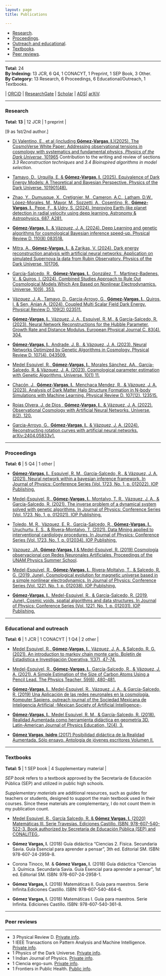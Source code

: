 ```yaml
---
layout: page
title: Publications

---
```


- [Research](#research).
- [Proceedings](#proceedings).
- [Outreach and educational](#educational-and-outreach).
- [Textbooks](#textbooks).
- [Peer reviews](#peer-reviews).


-----


**Total:** 24  
**By Indexing:** 13 JCR, 6 Q4, 1 CONACYT, 1 Preprint, 1 SEP Book, 3 Other.  
**By Category:** 13 Research, 6 Proceedings, 6 Educational/Outreach, 1 Textbooks.


| [<u>ORCiD</u>](https://orcid.org/0000-0002-6473-018X) | [<u>ResearchGate</u>](https://www.researchgate.net/profile/Isidro-Gomez-Vargas) | [<u>Scholar</u>](https://scholar.google.com.mx/citations?user=c9OLfMcAAAAJ&hl=es) | [<u>ADS</u>](https://ui.adsabs.harvard.edu/public-libraries/T0oALfuqQqSqUArTO-Gl1Q)| [<u>arXiV</u>](https://arxiv.org/search/?searchtype=author&query=G%C3%B3mez-Vargas%2C+I).


-----


### Research
**Total: 13** | 12 JCR | 1 preprint |

[9 as 1st/2nd author.] 


- [Di Valentino, E., et al (including **Gómez-Vargas, I.**)(2025). The CosmoVerse White Paper: Addressing observational tensions in cosmology with systematics and fundamental physics, <i>Physics of the Dark Universe</i>, 101965](https://www.sciencedirect.com/science/article/pii/S221268642500158X?casa_token=1pzbCgFVFhYAAAAA:xFQO_B3yP3qO76NhzYfQHD1tFqy4-VJgJTWSkEw-91MFqGWrWP82aX5mCX8U2gvOYKLRnnmQOVO) Contribution to the writing and review of sections *3.3 Reconstruction techniques* and *3.4 Bioinspired algorithms in model selection*.

- [Tamayo, D., Urquilla, E. & **Gómez-Vargas, I.** (2025). Equivalence of Dark Energy Models: A Theoretical and Bayesian Perspective. Physics of the Dark Universe. 101901(48).](https://doi.org/10.1016/j.dark.2025.101901)

- [Zhao, Y., Dumusque, X., Cretignier, M., Cameron, A.C., Latham, D.W., López-Morales, M., Mayor, M., Sozzetti, A., Cosentino, R., **Gómez-Vargas, I.**, Pepe, F., & Udry, S. (2024). Improving Earth-like planet detection in radial velocity using deep learning. Astronomy & Astrophysics. 687, A281.](https://doi.org/10.1051/0004-6361/202450022)

- [**Gómez-Vargas, I.**, & Vázquez, J. A. (2024). Deep Learning and genetic algorithms for cosmological Bayesian inference speed-up. Physical Review D. 110(8) 083518.](https://arxiv.org/abs/2405.03293)

- [Mitra, A., **Gómez-Vargas, I.**, & Zarikas, V. (2024). Dark energy reconstruction analysis with artificial neural networks: Application on
simulated Supernova Ia data from Rubin Observatory. Physics of the Dark Universe, 101706.](https://www.sciencedirect.com/science/article/pii/S2212686424002887)

- [García-Salcedo, R., **Gómez-Vargas, I.**, González, T., Martinez-Badenes, V., & Quiros, I. (2024). Combined Studies Approach to Rule Out Cosmological Models Which Are Based on Nonlinear Electrodynamics. Universe, 10(9), 353.](https://www.mdpi.com/2218-1997/10/9/353)

- [Vázquez, J. A., Tamayo, D., Garcia-Arroyo, G., **Gómez-Vargas, I.**, Quiros, I. & Sen, Anjan A. (2024). Coupled Multi Scalar Field Dark Energy. Physical Review D. 109(2) 023511.](https://link.aps.org/doi/10.1103/PhysRevD.109.023511)

- [**Gómez-Vargas, I.**, Vázquez, J. A., Esquivel, R. M., & García-Salcedo, R. (2023). Neural Network Reconstructions for the Hubble Parameter, Growth Rate and Distance Modulus. European Physical Journal C. 83(4). 304.](https://doi.org/10.1140/epjc/s10052-023-11435-9)

- [**Gómez-Vargas, I.**, Andrade, J. B., & Vázquez, J. A. (2023). Neural Networks Optimized by Genetic Algorithms in Cosmology. Physical Review D. 107(4). 043509.](https://journals.aps.org/prd/abstract/10.1103/PhysRevD.107.043509) 

- [Medel Esquivel, R., **Gómez-Vargas, I.**, Morales Sánchez, AA., García-Salcedo, R. & Vázquez, J. A. (2023). Cosmological parameter estimation with Genetic Algorithms. Universe. 10(1) 11.](https://www.mdpi.com/2218-1997/10/1/11)

- [Chacón, J., **Gómez-Vargas, I.**, Menchaca Mendez, R., & Vázquez, J. A. (2023). Analysis of Dark Matter Halo Structure Formation in N-body Simulations with Machine Learning. Physical Review D. 107(12). 123515.](https://journals.aps.org/prd/abstract/10.1103/PhysRevD.107.123515)

- [Rojas Olvera, J. de Dios , **Gómez-Vargas, I.**, & Vázquez, J. A. (2022). Observational Cosmology with Artificial Neural Networks. Universe, 8(2), 120.](https://www.mdpi.com/2218-1997/8/2/120)

- [Garcia-Arroyo, G., **Gómez-Vargas, I.**, & Vázquez, J. A. (2024). Reconstructing rotation curves with artificial neural networks. arXiv:2404.05833v1.](https://arxiv.org/abs/2404.05833)



-----

### Proceedings 
**Total: 6** | 5 Q4 | 1 other |

- [**Gómez-Vargas, I.**, Esquivel, R. M., García-Salcedo, R., & Vázquez, J. A. (2021). Neural network within a bayesian inference framework. In Journal of Physics: Conference Series (Vol. 1723, No. 1, p. 012022). IOP Publishing.](https://iopscience.iop.org/article/10.1088/1742-6596/1723/1/012022/meta)

- [Medel-Esquivel, R., **Gómez-Vargas, I.**, Montalvo, T. R., Vázquez, J. A., & García-Salcedo, R. (2021). The inverse problem of a dynamical system solved with genetic algorithms. In Journal of Physics: Conference Series (Vol. 1723, No. 1, p. 012021). IOP Publishing.](https://iopscience.iop.org/article/10.1088/1742-6596/1723/1/012021/meta)

- [Toledo, M. R., Vázquez, E. R., García-Salcedo, R., **Gómez-Vargas, I.**, Uruchurtu, E. S., & Rivera-Montalvo, T. (2021). Data Mining applied to interventional cardiology procedures. In Journal of Physics: Conference Series (Vol. 1723, No. 1, p. 012034). IOP Publishing.](https://iopscience.iop.org/article/10.1088/1742-6596/1723/1/012034/meta)

- [Vazquez, JA, **Gómez-Vargas, I** & Medel-Esquivel, R. (2019) Cosmología observacional con Redes Neuronales Artificiales. Proceedings of the UNAM Physics Summer School](https://www.fis.unam.mx/pdfs/Memorias%20Escuela%20de%20Verano%202019.pdf#page=97).

- [Medel-Esquivel, R., **Gómez-Vargas, I.**, Rivera-Moltalvo, T., & Salcedo, R. G. (2019, June). Cosmological evolution for magnetic universe based in a simple nonlinear electrodynamics. In Journal of Physics: Conference Series (Vol. 1221, No. 1, p. 012038). IOP Publishing.](https://iopscience.iop.org/article/10.1088/1742-6596/1221/1/012038/meta)

- [**Gómez-Vargas, I.**, Medel-Esquivel, R., & García-Salcedo, R. (2019, June). Cosmic voids, spatial algorithms and data structures. In Journal of Physics: Conference Series (Vol. 1221, No. 1, p. 012031). IOP Publishing.](https://iopscience.iop.org/article/10.1088/1742-6596/1221/1/012031/meta)


-----

### Educational and outreach
**Total: 6** | 1 JCR | 1 CONACYT | 1 Q4 | 2 other |

- [Medel Esquivel, R., **Gómez-Vargas, I.**, Vázquez, J. A., & Salcedo, R. G. (2021). An introduction to markov chain monte carlo. Boletín de Estadística e Investigación Operativa, 1(37), 47-74.](https://www.researchgate.net/publication/350485874_An_introduction_to_Markov_Chain_Monte_Carlo)

- [Medel-Esquivel, R., **Gómez-Vargas, I.**, García-Salcedo, R., & Vázquez, J. A. (2021). A Simple Estimation of the Size of Carbon Atoms Using a Pencil Lead. The Physics Teacher, 59(6), 480-481.](https://aapt.scitation.org/doi/full/10.1119/10.0006135?casa_token=BE9FYdTwF0MAAAAA%3AddmWH4-Q-HSKcmdfN0XpYaVOf3mrE2asvvt_d-NRiEMuaktvW1dlQ8LC0IHnllappZWfCfwS7g45YA)

- [**Gómez-Vargas, I.**, Medel-Esquivel, R., Vázquez, J. A., & García-Salcedo, R. (2019) Una Aplicación de las redes neuronales en la cosmología. Komputer Sapiens, outreach journal of the Sociedad Mexicana de Inteligencia Artificial -Mexican Society of Artificial Intelligence-](https://www.researchgate.net/publication/339617226_Una_Aplicacion_de_las_Redes_Neuronales_Artificiales_en_la_Cosmologia).

- [**Gómez-Vargas, I.**, Medel Esquivel, R. M., & García-Salcedo, R. (2018). Realidad Aumentada como herramienta didáctica en geometría 3D. Latin-American Journal of Physics Education, 12(4), 3.](https://dialnet.unirioja.es/servlet/articulo?codigo=6960469)

- [**Gómez Vargas, Isidro** (2017) Posibilidad didáctica de la Realidad Aumentada. Sólo ensayo. Antología de jóvenes escritores Volumen II.](https://www.academia.edu/35480477/Posibilidad_did%C3%A1ctica_de_la_Realidad_Aumentada)



-----

### Textbooks
**Total: 5** | 1 SEP book | 4 Supplementary material |

*SEP book* refers to a textbook approved by the Secretaría de Educación Pública (SEP) and utilized in public high schools.

*Supplementary materials* are additional resources, such as guides for teachers or students, designed to support the main textbook used in their courses. Since these materials are complementary, I do not count them in my publication count.

- [Medel Esquivel, R., García Salcedo, R. & **Gómez Vargas, I.** (2020) Matemáticas III. Serie Travesías. Ediciones Castillo. ISBN: 978-607-540-522-3. Book authorized by Secretaría de Educación Pública (SEP) and CONALITEG.](https://recursos.edicionescastillo.com/secundariaspublicas/visualizador/3_mat_tra/index.html#page/1). 
 
- **Gómez Vargas, I.** (2018) Guía didáctica “Ciencias 2. Física. Secundaria Savia. Guía Esencial para aprender a pensar”, 3th ed. Editorial SM. ISBN: 978-607-24-2959-8.
    
- Corona Tinoco, M. & **Gómez Vargas, I.** (2018) Guía didáctica “Ciencias 3. Química. Secundaria Savia. Guía Esencial para aprender a pensar", 1st ed. Editorial SM. ISBN: 978-607-24-2958-1.
    
- **Gómez Vargas, I.** (2018) Matemáticas II. Guía para maestros. Serie Infinita.Ediciones Castillo. ISBN: 978-607-540-464-6.
    
- **Gómez Vargas, I.** (2018) Matemáticas I. Guía para maestros. Serie Infinita. Ediciones Castillo. ISBN: 978-607-540-361-8.


-----

### Peer reviews
-----

- 3 Physical Review D. [Private info](https://journals.aps.org/prd/).
- 1 IEEE Transactions on Pattern Analysis and Machine Intelligence. [Private info](https://ieeexplore.ieee.org/xpl/aboutJournal.jsp?punumber=34).
- 1 Physics of the Dark Universe. [Private info](https://www.sciencedirect.com/journal/physics-of-the-dark-universe).
- 1 Indian Journal of Physics. [Private info](https://link.springer.com/journal/12648).
- 1 Ciencia ergo-sum. [Private info](https://cienciaergosum.uaemex.mx).
- 1 Frontiers in Public Health. [Public info](https://www.frontiersin.org/articles/10.3389/fpubh.2022.939758/full).
